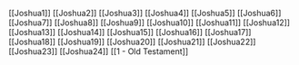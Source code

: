[[Joshua1]]
[[Joshua2]]
[[Joshua3]]
[[Joshua4]]
[[Joshua5]]
[[Joshua6]]
[[Joshua7]]
[[Joshua8]]
[[Joshua9]]
[[Joshua10]]
[[Joshua11]]
[[Joshua12]]
[[Joshua13]]
[[Joshua14]]
[[Joshua15]]
[[Joshua16]]
[[Joshua17]]
[[Joshua18]]
[[Joshua19]]
[[Joshua20]]
[[Joshua21]]
[[Joshua22]]
[[Joshua23]]
[[Joshua24]]
[[1 - Old Testament]]